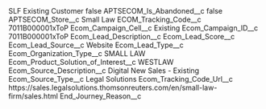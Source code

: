 <?xml version="1.0" encoding="UTF-8"?>
<CustomMetadata xmlns="http://soap.sforce.com/2006/04/metadata" xmlns:xsi="http://www.w3.org/2001/XMLSchema-instance" xmlns:xsd="http://www.w3.org/2001/XMLSchema">
    <label>SLF Existing Customer</label>
    <protected>false</protected>
    <values>
        <field>APTSECOM_Is_Abandoned__c</field>
        <value xsi:type="xsd:boolean">false</value>
    </values>
    <values>
        <field>APTSECOM_Store__c</field>
        <value xsi:type="xsd:string">Small Law</value>
    </values>
    <values>
        <field>ECOM_Tracking_Code__c</field>
        <value xsi:type="xsd:string">7011B000001xToP</value>
    </values>
    <values>
        <field>Ecom_Campaign_Cell__c</field>
        <value xsi:type="xsd:string">Existing</value>
    </values>
    <values>
        <field>Ecom_Campaign_ID__c</field>
        <value xsi:type="xsd:string">7011B000001xToP</value>
    </values>
    <values>
        <field>Ecom_Lead_Description__c</field>
        <value xsi:nil="true"/>
    </values>
    <values>
        <field>Ecom_Lead_Score__c</field>
        <value xsi:nil="true"/>
    </values>
    <values>
        <field>Ecom_Lead_Source__c</field>
        <value xsi:type="xsd:string">Website</value>
    </values>
    <values>
        <field>Ecom_Lead_Type__c</field>
        <value xsi:nil="true"/>
    </values>
    <values>
        <field>Ecom_Organization_Type__c</field>
        <value xsi:type="xsd:string">SMALL LAW</value>
    </values>
    <values>
        <field>Ecom_Product_Solution_of_Interest__c</field>
        <value xsi:type="xsd:string">WESTLAW</value>
    </values>
    <values>
        <field>Ecom_Source_Description__c</field>
        <value xsi:type="xsd:string">Digital New Sales - Existing</value>
    </values>
    <values>
        <field>Ecom_Source_Type__c</field>
        <value xsi:type="xsd:string">Legal Solutions</value>
    </values>
    <values>
        <field>Ecom_Tracking_Code_Url__c</field>
        <value xsi:type="xsd:string">https://sales.legalsolutions.thomsonreuters.com/en/small-law-firm/sales.html</value>
    </values>
    <values>
        <field>End_Journey_Reason__c</field>
        <value xsi:nil="true"/>
    </values>
</CustomMetadata>
